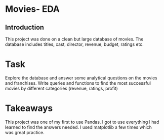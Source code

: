 # Movies- EDA 

## Introduction
This project was done on a clean but large database of movies. The database includes titles, cast, director, revenue, budget, ratings etc.

# Task
Explore the database and answer some analytical questions on the movies and franchises.
Write queries and functions to find the most successful movies by different categories (revenue, ratings, profit)

# Takeaways
This project was one of my first to use Pandas. I got to use everything I had learned to find the answers needed. 
I used matplotlib a few times which was great practice. 
